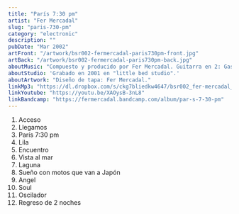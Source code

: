 ```yaml
---
title: "París 7:30 pm"
artist: "Fer Mercadal"
slug: "paris-730-pm"
category: "electronic"
description: ""
pubDate: "Mar 2002"
artFront: "/artwork/bsr002-fermercadal-paris730pm-front.jpg"
artBack: "/artwork/bsr002-fermercadal-paris730pm-back.jpg"
aboutMusic: "Compuesto y producido por Fer Mercadal. Guitarra en 2: Gastón Perez Rivera."
aboutStudio: 'Grabado en 2001 en "little bed studio".'
aboutArtwork: "Diseño de tapa: Fer Mercadal."
linkMp3: "https://dl.dropbox.com/s/ckg7bliedkw4647/bsr002_fer-mercadal_paris-730pm.zip"
linkYoutube: "https://youtu.be/XAOysB-3nL8"
linkBandcamp: "https://fermercadal.bandcamp.com/album/par-s-7-30-pm"
---
```


1. Acceso
2. Llegamos
3. París 7:30 pm
4. Lila
5. Encuentro
6. Vista al mar
7. Laguna
8. Sueño con motos que van a Japón
9. Angel
10. Soul
11. Oscilador
12. Regreso de 2 noches
